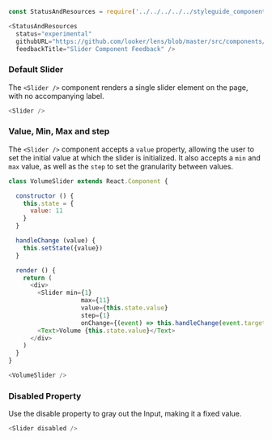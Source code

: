 ```js noeditor
const StatusAndResources = require('../../../../../styleguide_components/StatusAndResources').StatusAndResources;

<StatusAndResources
  status="experimental"
  githubURL="https://github.com/looker/lens/blob/master/src/components/Form/Inputs/Slider/Slider.tsx"
  feedbackTitle="Slider Component Feedback" />
```

### Default Slider

The `<Slider />` component renders a single slider element on the page, with no accompanying label.

```js
<Slider />
```

### Value, Min, Max and step

The `<Slider />` component accepts a `value` property, allowing the user to set the initial value at which the slider is initialized.
It also accepts a `min` and `max` value, as well as the `step` to set the granularity between values.

```js
class VolumeSlider extends React.Component {

  constructor () {
    this.state = {
      value: 11
    }
  }

  handleChange (value) {
    this.setState({value})
  }

  render () {
    return (
      <div>
        <Slider min={1}
                    max={11}
                    value={this.state.value}
                    step={1}
                    onChange={(event) => this.handleChange(event.target.value)} />
        <Text>Volume {this.state.value}</Text>
      </div>
    )
  }
}

<VolumeSlider />
```

### Disabled Property

Use the disable property to gray out the Input, making it a fixed value.

```js
<Slider disabled />
```
